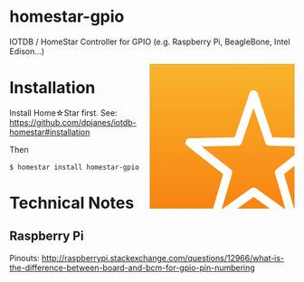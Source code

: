 # homestar-gpio
IOTDB / HomeStar Controller for GPIO (e.g. Raspberry Pi, BeagleBone, Intel Edison…)

<img src="https://raw.githubusercontent.com/dpjanes/iotdb-homestar/master/docs/HomeStar.png" align="right" />

# Installation

Install Home☆Star first. 
See: https://github.com/dpjanes/iotdb-homestar#installation

Then

    $ homestar install homestar-gpio

# Technical Notes

## Raspberry Pi

Pinouts:
http://raspberrypi.stackexchange.com/questions/12966/what-is-the-difference-between-board-and-bcm-for-gpio-pin-numbering
